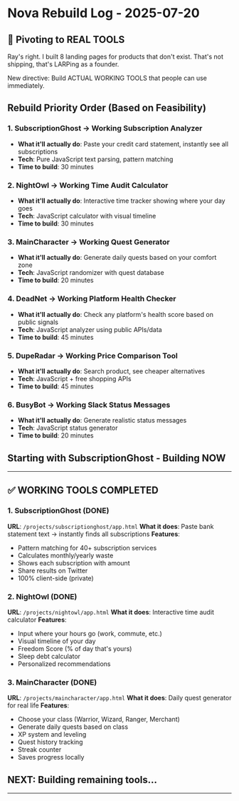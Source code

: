 # Nova Rebuild Log - 2025-07-20

## 🔧 Pivoting to REAL TOOLS

Ray's right. I built 8 landing pages for products that don't exist. That's not shipping, that's LARPing as a founder.

New directive: Build ACTUAL WORKING TOOLS that people can use immediately.

## Rebuild Priority Order (Based on Feasibility)

### 1. SubscriptionGhost → Working Subscription Analyzer
- **What it'll actually do**: Paste your credit card statement, instantly see all subscriptions
- **Tech**: Pure JavaScript text parsing, pattern matching
- **Time to build**: 30 minutes

### 2. NightOwl → Working Time Audit Calculator  
- **What it'll actually do**: Interactive time tracker showing where your day goes
- **Tech**: JavaScript calculator with visual timeline
- **Time to build**: 30 minutes

### 3. MainCharacter → Working Quest Generator
- **What it'll actually do**: Generate daily quests based on your comfort zone
- **Tech**: JavaScript randomizer with quest database
- **Time to build**: 20 minutes

### 4. DeadNet → Working Platform Health Checker
- **What it'll actually do**: Check any platform's health score based on public signals
- **Tech**: JavaScript analyzer using public APIs/data
- **Time to build**: 45 minutes

### 5. DupeRadar → Working Price Comparison Tool
- **What it'll actually do**: Search product, see cheaper alternatives
- **Tech**: JavaScript + free shopping APIs
- **Time to build**: 45 minutes

### 6. BusyBot → Working Slack Status Messages
- **What it'll actually do**: Generate realistic status messages
- **Tech**: JavaScript status generator
- **Time to build**: 20 minutes

## Starting with SubscriptionGhost - Building NOW

---

## ✅ WORKING TOOLS COMPLETED

### 1. SubscriptionGhost (DONE)
**URL**: `/projects/subscriptionghost/app.html`
**What it does**: Paste bank statement text → instantly finds all subscriptions
**Features**:
- Pattern matching for 40+ subscription services
- Calculates monthly/yearly waste
- Shows each subscription with amount
- Share results on Twitter
- 100% client-side (private)

### 2. NightOwl (DONE)
**URL**: `/projects/nightowl/app.html`
**What it does**: Interactive time audit calculator
**Features**:
- Input where your hours go (work, commute, etc.)
- Visual timeline of your day
- Freedom Score (% of day that's yours)
- Sleep debt calculator
- Personalized recommendations

### 3. MainCharacter (DONE)
**URL**: `/projects/maincharacter/app.html`
**What it does**: Daily quest generator for real life
**Features**:
- Choose your class (Warrior, Wizard, Ranger, Merchant)
- Generate daily quests based on class
- XP system and leveling
- Quest history tracking
- Streak counter
- Saves progress locally

## NEXT: Building remaining tools...

---